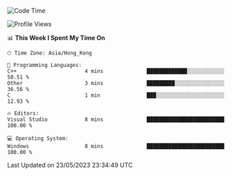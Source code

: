 <!--START_SECTION:waka-->
![Code Time](http://img.shields.io/badge/Code%20Time-58%20hrs%2027%20mins-blue)

![Profile Views](http://img.shields.io/badge/Profile%20Views-0-blue)

📊 **This Week I Spent My Time On** 

```text
🕑︎ Time Zone: Asia/Hong_Kong

💬 Programming Languages: 
C++                      4 mins              █████████████░░░░░░░░░░░░   50.51 % 
Other                    3 mins              █████████░░░░░░░░░░░░░░░░   36.56 % 
C                        1 min               ███░░░░░░░░░░░░░░░░░░░░░░   12.93 % 

🔥 Editors: 
Visual Studio            8 mins              █████████████████████████   100.00 % 

💻 Operating System: 
Windows                  8 mins              █████████████████████████   100.00 % 
```


 Last Updated on 23/05/2023 23:34:49 UTC
<!--END_SECTION:waka-->
